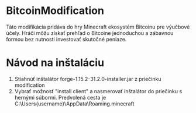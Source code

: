 # BitcoinModification

Táto modifikácia pridáva do hry Minecraft ekosystém Bitcoinu pre výučbové účely. Hráči môžu získať prehľad o Bitcoine jednoduchou
a zábavnou formou bez nutnosti investovať skutočné peniaze.

# Návod na inštaláciu

1. Stiahnúť inštalátor forge-1.15.2-31.2.0-installer.jar z priečinku modification
2. Vybrať možnosť "install client" a nasmerovať inštalátor do priečinku s hernými súbormi. Predvolená cesta je C:\Users\{username}\AppData\Roaming\.minecraft